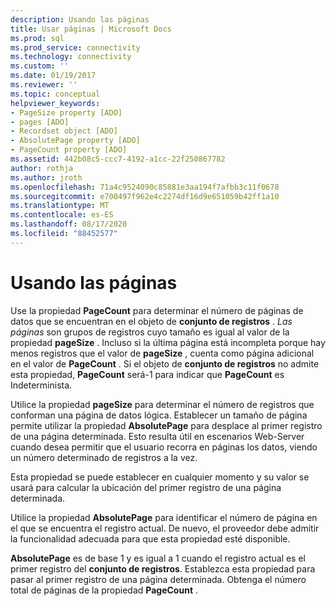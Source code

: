 ```yaml
---
description: Usando las páginas
title: Usar páginas | Microsoft Docs
ms.prod: sql
ms.prod_service: connectivity
ms.technology: connectivity
ms.custom: ''
ms.date: 01/19/2017
ms.reviewer: ''
ms.topic: conceptual
helpviewer_keywords:
- PageSize property [ADO]
- pages [ADO]
- Recordset object [ADO]
- AbsolutePage property [ADO]
- PageCount property [ADO]
ms.assetid: 442b08c5-ccc7-4192-a1cc-22f250867782
author: rothja
ms.author: jroth
ms.openlocfilehash: 71a4c9524090c85881e3aa194f7afbb3c11f0678
ms.sourcegitcommit: e700497f962e4c2274df16d9e651059b42ff1a10
ms.translationtype: MT
ms.contentlocale: es-ES
ms.lasthandoff: 08/17/2020
ms.locfileid: "88452577"
---
```

# <a name="using-pages"></a>Usando las páginas
Use la propiedad **PageCount** para determinar el número de páginas de datos que se encuentran en el objeto de **conjunto de registros** . *Las páginas* son grupos de registros cuyo tamaño es igual al valor de la propiedad **pageSize** . Incluso si la última página está incompleta porque hay menos registros que el valor de **pageSize** , cuenta como página adicional en el valor de **PageCount** . Si el objeto de **conjunto de registros** no admite esta propiedad, **PageCount** será-1 para indicar que **PageCount** es Indeterminista.  
  
 Utilice la propiedad **pageSize** para determinar el número de registros que conforman una página de datos lógica. Establecer un tamaño de página permite utilizar la propiedad **AbsolutePage** para desplace al primer registro de una página determinada. Esto resulta útil en escenarios Web-Server cuando desea permitir que el usuario recorra en páginas los datos, viendo un número determinado de registros a la vez.  
  
 Esta propiedad se puede establecer en cualquier momento y su valor se usará para calcular la ubicación del primer registro de una página determinada.  
  
 Utilice la propiedad **AbsolutePage** para identificar el número de página en el que se encuentra el registro actual. De nuevo, el proveedor debe admitir la funcionalidad adecuada para que esta propiedad esté disponible.  
  
 **AbsolutePage** es de base 1 y es igual a 1 cuando el registro actual es el primer registro del **conjunto de registros**. Establezca esta propiedad para pasar al primer registro de una página determinada. Obtenga el número total de páginas de la propiedad **PageCount** .
